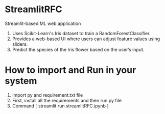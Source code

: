 # StreamlitRFC
Streamlit-based ML web application

1. Uses Scikit-Learn's Iris dataset to train a RandomForestClassifier.
2. Provides a web-based UI where users can adjust feature values using sliders.
3. Predict the species of the Iris flower based on the user’s input.

# How to import and Run in your system
1. import py and requirement.txt file
2. First, install all the requirements and then run py file
3. Command [ streamlit run streamlitRFC.ipynb ]
